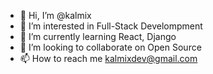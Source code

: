 - 👋 Hi, I’m @kalmix
- 👀 I’m interested in Full-Stack Develompment
- 🌱 I’m currently learning React, Django
- 💞️ I’m looking to collaborate on Open Source
- 📫 How to reach me kalmixdev@gmail.com

<!---
kalmix/kalmix is a ✨ special ✨ repository because its `README.md` (this file) appears on your GitHub profile.
You can click the Preview link to take a look at your changes.
--->
